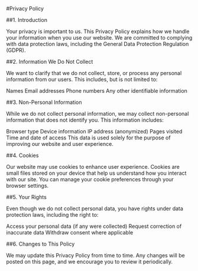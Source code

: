 #Privacy Policy

##1. Introduction

Your privacy is important to us. This Privacy Policy explains how we handle your information when you use our website. We are committed to complying with data protection laws, including the General Data Protection Regulation (GDPR).

##2. Information We Do Not Collect

We want to clarify that we do not collect, store, or process any personal information from our users. This includes, but is not limited to:

Names
Email addresses
Phone numbers
Any other identifiable information

##3. Non-Personal Information

While we do not collect personal information, we may collect non-personal information that does not identify you. This information includes:

Browser type
Device information
IP address (anonymized)
Pages visited
Time and date of access
This data is used solely for the purpose of improving our website and user experience.

##4. Cookies

Our website may use cookies to enhance user experience. Cookies are small files stored on your device that help us understand how you interact with our site. You can manage your cookie preferences through your browser settings.

##5. Your Rights

Even though we do not collect personal data, you have rights under data protection laws, including the right to:

Access your personal data (if any were collected)
Request correction of inaccurate data
Withdraw consent where applicable

##6. Changes to This Policy

We may update this Privacy Policy from time to time. Any changes will be posted on this page, and we encourage you to review it periodically.
